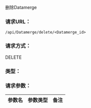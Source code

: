 删除Datamerge

### **请求URL：**

`/api/Datamerge/delete/<Datamerge_id>`

### **请求方式：**

DELETE

### **类型：**

### **请求参数：**

|参数名|参数类型|备注|
|:--|:--|:--|